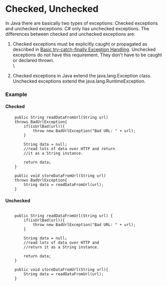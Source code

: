 # Checked, Unchecked



In Java there are basically two types of exceptions: Checked exceptions and unchecked exceptions. C# only has unchecked exceptions. The differences between checked and unchecked exceptions are:

1. Checked exceptions must be explicitly caught or propagated as described in [Basic try-catch-finally Exception Handling](https://jenkov.com/tutorials/java-exception-handling/basic-try-catch-finally.html). Unchecked exceptions do not have this requirement. They don't have to be caught or declared thrown.\
   \

2. Checked exceptions in Java extend the java.lang.Exception class. Unchecked exceptions extend the java.lang.RuntimeException.

### Example

#### Checked

```
    public String readDataFromUrl(String url)
    throws BadUrlException{
        if(isUrlBad(url)){
            throw new BadUrlException("Bad URL: " + url);
        }

        String data = null;
        //read lots of data over HTTP and return
        //it as a String instance.

        return data;
    }
    
    public void storeDataFromUrl(String url)
    throws BadUrlException{
        String data = readDataFromUrl(url);
    }
```

#### Unchecked

```

    public String readDataFromUrl(String url) {
        if(isUrlBad(url)){
            throw new BadUrlException("Bad URL: " + url);
        }

        String data = null;
        //read lots of data over HTTP and
        //return it as a String instance.

        return data;
    }
    
    public void storeDataFromUrl(String url){
        String data = readDataFromUrl(url);
    }

```
